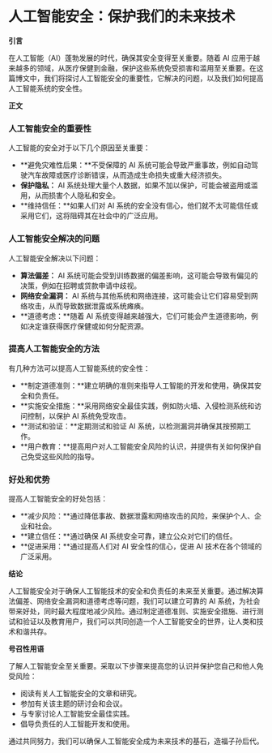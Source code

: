 # 人工智能安全：保护我们的未来技术

**引言**

在人工智能（AI）蓬勃发展的时代，确保其安全变得至关重要。随着 AI 应用于越来越多的领域，从医疗保健到金融，保护这些系统免受损害和滥用至关重要。在这篇博文中，我们将探讨人工智能安全的重要性，它解决的问题，以及我们如何提高人工智能系统的安全性。

**正文**

### 人工智能安全的重要性

人工智能的安全对于以下几个原因至关重要：

* **避免灾难性后果：**不受保障的 AI 系统可能会导致严重事故，例如自动驾驶汽车故障或医疗诊断错误，从而造成生命损失或重大经济损失。
* **保护隐私：** AI 系统处理大量个人数据，如果不加以保护，可能会被盗用或滥用，从而损害个人隐私和安全。
* **维持信任：**如果人们对 AI 系统的安全没有信心，他们就不太可能信任或采用它们，这将阻碍其在社会中的广泛应用。

### 人工智能安全解决的问题

人工智能安全解决以下问题：

* **算法偏差：** AI 系统可能会受到训练数据的偏差影响，这可能会导致有偏见的决策，例如在招聘或贷款申请中歧视。
* **网络安全漏洞：** AI 系统与其他系统和网络连接，这可能会让它们容易受到网络攻击，从而导致数据泄露或系统瘫痪。
* **道德考虑：**随着 AI 系统变得越来越强大，它们可能会产生道德影响，例如决定谁获得医疗保健或如何分配资源。

### 提高人工智能安全的方法

有几种方法可以提高人工智能系统的安全性：

* **制定道德准则：**建立明确的准则来指导人工智能的开发和使用，确保其安全和负责任。
* **实施安全措施：**采用网络安全最佳实践，例如防火墙、入侵检测系统和访问控制，以保护 AI 系统免受攻击。
* **测试和验证：**定期测试和验证 AI 系统，以检测漏洞并确保其按预期工作。
* **用户教育：**提高用户对人工智能安全风险的认识，并提供有关如何保护自己免受这些风险的指导。

### 好处和优势

提高人工智能安全的好处包括：

* **减少风险：**通过降低事故、数据泄露和网络攻击的风险，来保护个人、企业和社会。
* **建立信任：**通过确保 AI 系统安全可靠，建立公众对它们的信任。
* **促进采用：**通过提高人们对 AI 安全性的信心，促进 AI 技术在各个领域的广泛采用。

**结论**

人工智能安全对于确保人工智能技术的安全和负责任的未来至关重要。通过解决算法偏差、网络安全漏洞和道德考虑等问题，我们可以建立可靠的 AI 系统，为社会带来好处，同时最大程度地减少风险。通过制定道德准则、实施安全措施、进行测试和验证以及教育用户，我们可以共同创造一个人工智能安全的世界，让人类和技术和谐共存。

**号召性用语**

了解人工智能安全至关重要。采取以下步骤来提高您的认识并保护您自己和他人免受风险：

* 阅读有关人工智能安全的文章和研究。
* 参加有关该主题的研讨会和会议。
* 与专家讨论人工智能安全最佳实践。
* 倡导负责任的人工智能开发和使用。

通过共同努力，我们可以确保人工智能安全成为未来技术的基石，造福子孙后代。
